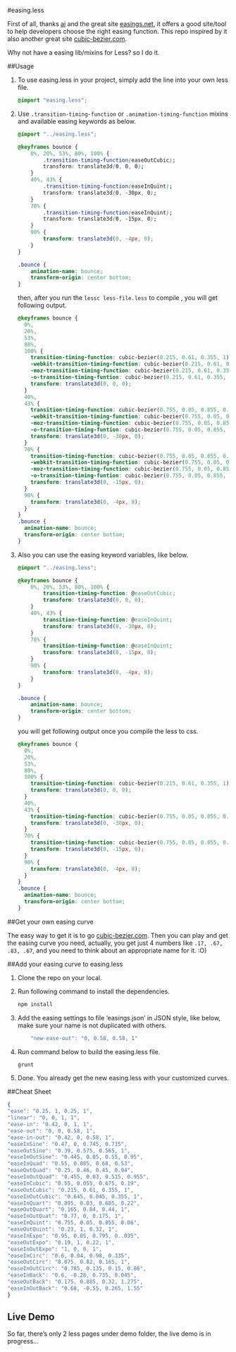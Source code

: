 #easing.less

First of all, thanks [ai](https://github.com/ai/) and the great site [easings.net](http://easings.net), it offers a good site/tool to help developers choose the right easing function. This repo inspired by it also another great site [cubic-bezier.com](http://cubic-bezier.com).

Why not have a easing lib/mixins for Less? so I do it.

##Usage
1.  To use easing.less in your project, simply add the line into your own less file.

    ```css
    @import "easing.less";
    ```
2.  Use `.transition-timing-function` or `.animation-timing-function` mixins and available easing keywords as below.

    ```css
    @import "../easing.less";
    
    @keyframes bounce {
        0%, 20%, 53%, 80%, 100% {
            .transition-timing-function(easeOutCubic);
            transform: translate3d(0, 0, 0);
        }
        40%, 43% {
            .transition-timing-function(easeInQuint);
            transform: translate3d(0, -30px, 0);
        }
        70% {
            .transition-timing-function(easeInQuint);
            transform: translate3d(0, -15px, 0);
        }
        90% {
            transform: translate3d(0, -4px, 0);
        }
    }
    
    .bounce {
        animation-name: bounce;
        transform-origin: center bottom;
    }
    ```

    then, after you run the `lessc less-file.less` to compile , you will get following output.

    ```css
    @keyframes bounce {
      0%,
      20%,
      53%,
      80%,
      100% {
        transition-timing-function: cubic-bezier(0.215, 0.61, 0.355, 1);
        -webkit-transition-timing-function: cubic-bezier(0.215, 0.61, 0.355, 1);
        -moz-transition-timing-function: cubic-bezier(0.215, 0.61, 0.355, 1);
        -o-transition-timing-funtion: cubic-bezier(0.215, 0.61, 0.355, 1);
        transform: translate3d(0, 0, 0);
      }
      40%,
      43% {
        transition-timing-function: cubic-bezier(0.755, 0.05, 0.855, 0.06);
        -webkit-transition-timing-function: cubic-bezier(0.755, 0.05, 0.855, 0.06);
        -moz-transition-timing-function: cubic-bezier(0.755, 0.05, 0.855, 0.06);
        -o-transition-timing-funtion: cubic-bezier(0.755, 0.05, 0.855, 0.06);
        transform: translate3d(0, -30px, 0);
      }
      70% {
        transition-timing-function: cubic-bezier(0.755, 0.05, 0.855, 0.06);
        -webkit-transition-timing-function: cubic-bezier(0.755, 0.05, 0.855, 0.06);
        -moz-transition-timing-function: cubic-bezier(0.755, 0.05, 0.855, 0.06);
        -o-transition-timing-funtion: cubic-bezier(0.755, 0.05, 0.855, 0.06);
        transform: translate3d(0, -15px, 0);
      }
      90% {
        transform: translate3d(0, -4px, 0);
      }
    }
    .bounce {
      animation-name: bounce;
      transform-origin: center bottom;
    }
    ```
3.  Also you can use the easing keyword variables, like below.

    ```css
    @import "../easing.less";
    
    @keyframes bounce {
        0%, 20%, 53%, 80%, 100% {
            transition-timing-function: @easeOutCubic;
            transform: translate3d(0, 0, 0);
        }
        40%, 43% {
            transition-timing-function: @easeInQuint;
            transform: translate3d(0, -30px, 0);
        }
        70% {
            transition-timing-function: @easeInQuint;
            transform: translate3d(0, -15px, 0);
        }
        90% {
            transform: translate3d(0, -4px, 0);
        }
    }
    
    .bounce {
        animation-name: bounce;
        transform-origin: center bottom;
    }
    ```
    you will get following output once you compile the less to css.

    ```css
    @keyframes bounce {
      0%,
      20%,
      53%,
      80%,
      100% {
        transition-timing-function: cubic-bezier(0.215, 0.61, 0.355, 1);
        transform: translate3d(0, 0, 0);
      }
      40%,
      43% {
        transition-timing-function: cubic-bezier(0.755, 0.05, 0.855, 0.06);
        transform: translate3d(0, -30px, 0);
      }
      70% {
        transition-timing-function: cubic-bezier(0.755, 0.05, 0.855, 0.06);
        transform: translate3d(0, -15px, 0);
      }
      90% {
        transform: translate3d(0, -4px, 0);
      }
    }
    .bounce {
      animation-name: bounce;
      transform-origin: center bottom;
    }
    ```

##Get your own easing curve

The easy way to get it is to go [cubic-bezier.com](http://cubic-bezier.com). Then you can play and get the easing curve you need, actually, you get just 4 numbers like `.17, .67, .83, .67`, and you need to think about an appropriate name for it. :O)

##Add your easing curve to easing.less

1.  Clone the repo on your local.
2.  Run following command to install the dependencies.

    ```bash
    npm install
    ```

3.  Add the easing settings to file ‘easings.json’ in JSON style, like below, make sure your name is not duplicated with others.

    ```javascript
        "new-ease-out": "0, 0.58, 0.58, 1"
    ```

4.  Run command below to build the easing.less file.

    ```bash
    grunt
    ```

5.  Done. You already get the new easing.less with your customized curves.

##Cheat Sheet

```javascript
{
"ease": "0.25, 1, 0.25, 1",
"linear": "0, 0, 1, 1",
"ease-in": "0.42, 0, 1, 1",
"ease-out": "0, 0, 0.58, 1",
"ease-in-out": "0.42, 0, 0.58, 1",
"easeInSine": "0.47, 0, 0.745, 0.715",
"easeOutSine": "0.39, 0.575, 0.565, 1",
"easeInOutSine": "0.445, 0.05, 0.55, 0.95",
"easeInQuad": "0.55, 0.085, 0.68, 0.53",
"easeOutQuad": "0.25, 0.46, 0.45, 0.94",
"easeInOutQuad": "0.455, 0.03, 0.515, 0.955",
"easeInCubic": "0.55, 0.055, 0.675, 0.19",
"easeOutCubic": "0.215, 0.61, 0.355, 1",
"easeInOutCubic": "0.645, 0.045, 0.355, 1",
"easeInQuart": "0.895, 0.03, 0.685, 0.22",
"easeOutQuart": "0.165, 0.84, 0.44, 1",
"easeInOutQuat": "0.77, 0, 0.175, 1",
"easeInQuint": "0.755, 0.05, 0.855, 0.06",
"easeOutQuint": "0.23, 1, 0.32, 1",
"easeInExpo": "0.95, 0.05, 0.795, 0..035",
"easeOutExpo": "0.19, 1, 0.22, 1",
"easeInOutExpo": "1, 0, 0, 1",
"easeInCirc": "0.6, 0.04, 0.98, 0.335",
"easeOutCirc": "0.075, 0.82, 0.165, 1",
"easeInOutCirc": "0.785, 0.135, 0.15, 0.86",
"easeInBack": "0.6, -0.28, 0.735, 0.045",
"easeOutBack": "0.175, 0.885, 0.32, 1.275",
"easeInOutBack": "0.68, -0.55, 0.265, 1.55"
}
```

## Live Demo
So far, there’s only 2 less pages under demo folder, the live demo is in progress...

